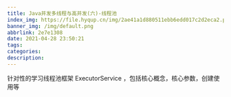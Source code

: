 ```yaml
---
title: Java并发多线程与高并发(六)-线程池
index_img: https://file.hyqup.cn/img/2ae41a1d880511ebb6edd017c2d2eca2.png
banner_img: /img/default.png
abbrlink: 2e7e1308
date: 2021-04-28 23:50:21
tags:
categories:
description:
---
```


针对性的学习线程池框架 ExecutorService ，包括核心概念，核心参数，创建使用等

<!-- more -->
